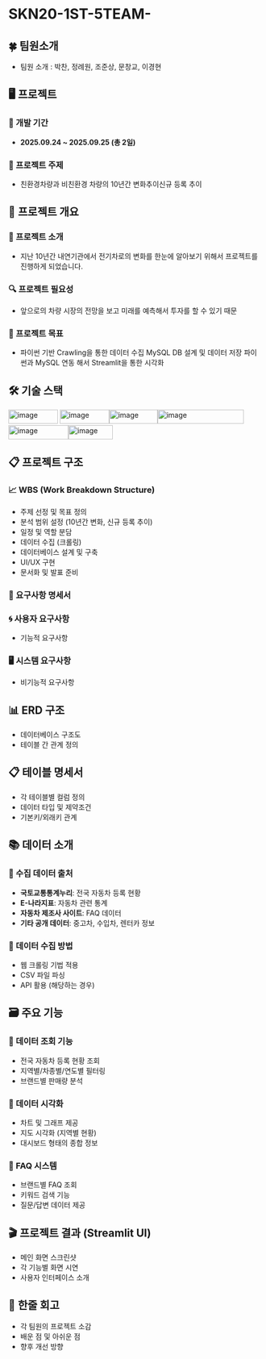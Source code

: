 # SKN20-1ST-5TEAM-

## 🍀 팀원소개
- 팀원 소개 : 박찬, 정례원, 조준상, 문창교, 이경현

## 🖥️ 프로젝트
### 📅 개발 기간
- **2025.09.24 ~ 2025.09.25 (총 2일)**

### 🚗 프로젝트 주제
- 친환경차량과 비친환경 차량의 10년간 변화추이신규 등록 추이

## 📌 프로젝트 개요
### 📝 프로젝트 소개
- 지난 10년간 내연기관에서 전기차로의 변화를 한눈에 알아보기 위해서 프로젝트를 진행하게 되었습니다.

### 🔍 프로젝트 필요성
- 앞으로의 차량 시장의 전망을 보고 미래를 예측해서 투자를 할 수 있기 때문

### 🎯 프로젝트 목표
- 파이썬 기반 Crawling을 통한 데이터 수집
MySQL DB 설계 및 데이터 저장
파이썬과 MySQL 연동 해서 Streamlit을 통한 시각화

## 🛠️ 기술 스택
<img width="98" height="28" alt="image" src="https://github.com/user-attachments/assets/d7511b4b-a1ef-4da8-aca9-92f5c0d64fa3" /> <img width="98" height="28" alt="image" src="https://github.com/user-attachments/assets/028e423d-f2e5-421b-839d-df554ca2d9fe" /><img width="96" height="28" alt="image" src="https://github.com/user-attachments/assets/e4436748-353d-4ae6-8ac7-9ae64631f12f" /><img width="171" height="28" alt="image" src="https://github.com/user-attachments/assets/80baf2c1-620c-4bd5-a4cd-47b0b234f388" /><img width="119" height="28" alt="image" src="https://github.com/user-attachments/assets/c53bd1a4-dc6c-4f41-8032-ec7d9998458a" /><img width="88" height="28" alt="image" src="https://github.com/user-attachments/assets/19972ca0-cd7b-4945-a2cf-a71887c9640d" />






## 📋 프로젝트 구조
### 📈 WBS (Work Breakdown Structure)
- 주제 선정 및 목표 정의
- 분석 범위 설정 (10년간 변화, 신규 등록 추이)
- 일정 및 역할 분담
- 데이터 수집 (크롤링)
- 데이터베이스 설계 및 구축
- UI/UX 구현
- 문서화 및 발표 준비

### 📄 요구사항 명세서
### 🌀 사용자 요구사항
- 기능적 요구사항

### 🖥 시스템 요구사항  
- 비기능적 요구사항

## 📊 ERD 구조
- 데이터베이스 구조도
- 테이블 간 관계 정의

## 📋 테이블 명세서
- 각 테이블별 컬럼 정의
- 데이터 타입 및 제약조건
- 기본키/외래키 관계

## 📚 데이터 소개
### 🚗 수집 데이터 출처
- **국토교통통계누리**: 전국 자동차 등록 현황
- **E-나라지표**: 자동차 관련 통계  
- **자동차 제조사 사이트**: FAQ 데이터
- **기타 공개 데이터**: 중고차, 수입차, 렌터카 정보

### 🔧 데이터 수집 방법
- 웹 크롤링 기법 적용
- CSV 파일 파싱
- API 활용 (해당하는 경우)

## 🗃️ 주요 기능
### 🔹 데이터 조회 기능
- 전국 자동차 등록 현황 조회
- 지역별/차종별/연도별 필터링
- 브랜드별 판매량 분석

### 🔹 데이터 시각화
- 차트 및 그래프 제공  
- 지도 시각화 (지역별 현황)
- 대시보드 형태의 종합 정보

### 🔹 FAQ 시스템
- 브랜드별 FAQ 조회
- 키워드 검색 기능
- 질문/답변 데이터 제공

## 🎬 프로젝트 결과 (Streamlit UI)
- 메인 화면 스크린샷
- 각 기능별 화면 시연
- 사용자 인터페이스 소개

## 💭 한줄 회고
- 각 팀원의 프로젝트 소감
- 배운 점 및 아쉬운 점
- 향후 개선 방향
